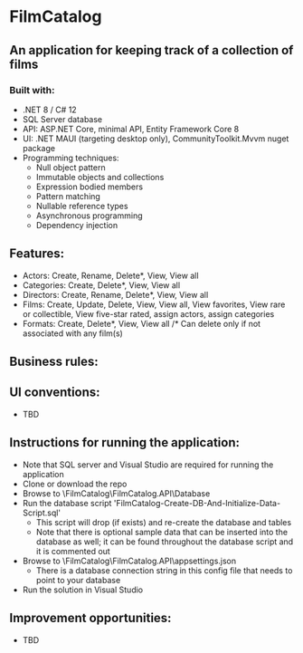 # FilmCatalog

## An application for keeping track of a collection of films

### Built with:
- .NET 8 / C# 12
- SQL Server database
- API: ASP.NET Core, minimal API, Entity Framework Core 8
- UI: .NET MAUI (targeting desktop only), CommunityToolkit.Mvvm nuget package
- Programming techniques:
	- Null object pattern
	- Immutable objects and collections
	- Expression bodied members
	- Pattern matching
	- Nullable reference types
	- Asynchronous programming
	- Dependency injection

## Features:
- Actors: Create, Rename, Delete*, View, View all
- Categories: Create, Delete*, View, View all
- Directors: Create, Rename, Delete*, View, View all
- Films: Create, Update, Delete, View, View all, View favorites, View rare or collectible, View five-star rated, assign actors, assign categories
- Formats: Create, Delete*, View, View all
/* Can delete only if not associated with any film(s)

## Business rules:
## UI conventions:
- TBD

## Instructions for running the application:
- Note that SQL server and Visual Studio are required for running the application
- Clone or download the repo
- Browse to \FilmCatalog\FilmCatalog.API\Database
- Run the database script 'FilmCatalog-Create-DB-And-Initialize-Data-Script.sql'
	- This script will drop (if exists) and re-create the database and tables
	- Note that there is optional sample data that can be inserted into the database as well; it can be found throughout the database script and it is commented out
- Browse to \FilmCatalog\FilmCatalog.API\appsettings.json
	- There is a database connection string in this config file that needs to point to your database
- Run the solution in Visual Studio

## Improvement opportunities:
- TBD